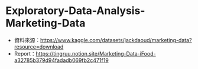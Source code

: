 # Exploratory-Data-Analysis-Marketing-Data

* 資料來源：https://www.kaggle.com/datasets/jackdaoud/marketing-data?resource=download
* Report：https://tingruu.notion.site/Marketing-Data-iFood-a32785b379d94fadadb069fb2c471f19
